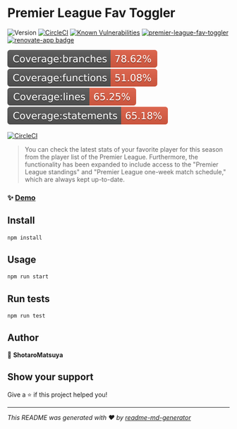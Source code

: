 # Premier League Fav Toggler
![Version](https://img.shields.io/badge/version-1.2.0-blue.svg?cacheSeconds=2592000)
[![CircleCI](https://dl.circleci.com/status-badge/img/gh/ShotaroMatsuya/premier-league-fav-toggler/tree/master.svg?style=svg)](https://dl.circleci.com/status-badge/redirect/gh/ShotaroMatsuya/premier-league-fav-toggler/tree/master) [![Known Vulnerabilities](https://snyk.io/test/github/ShotaroMatsuya/premier-league-fav-toggler/badge.svg)](https://snyk.io/test/github/ShotaroMatsuya/premier-league-fav-toggler)  [![premier-league-fav-toggler](https://img.shields.io/endpoint?url=https://cloud.cypress.io/badge/detailed/khdjk9&style=plastic&logo=cypress)](https://cloud.cypress.io/projects/khdjk9/runs) [![renovate-app badge][renovate-badge]][renovate-app]

![](./badges/badge-branches.svg) ![](./badges/badge-functions.svg) ![](./badges/badge-lines.svg) ![](./badges/badge-statements.svg)

[![CircleCI](https://dl.circleci.com/insights-snapshot/gh/ShotaroMatsuya/premier-league-fav-toggler/master/build-and-deploy/badge.svg?window=90d)](https://app.circleci.com/insights/github/ShotaroMatsuya/premier-league-fav-toggler/workflows/build-and-deploy/overview?branch=master&reporting-window=last-90-days&insights-snapshot=true)  

> You can check the latest stats of your favorite player for this season from the player list of the Premier League. Furthermore, the functionality has been expanded to include access to the &#34;Premier League standings&#34; and &#34;Premier League one-week match schedule,&#34; which are always kept up-to-date.

### ✨ [Demo](https://premier-league-fav-toggler.web.app/)

## Install

```sh
npm install
```

## Usage

```sh
npm run start
```

## Run tests

```sh
npm run test
```

## Author

👤 **ShotaroMatsuya**


## Show your support

Give a ⭐️ if this project helped you!


***
_This README was generated with ❤️ by [readme-md-generator](https://github.com/kefranabg/readme-md-generator)_

[renovate-badge]: https://img.shields.io/badge/renovate-app-blue.svg
[renovate-app]: https://renovateapp.com/
